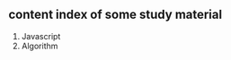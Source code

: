 content index of some study material
-------------------------------------
1. Javascript
2. Algorithm

